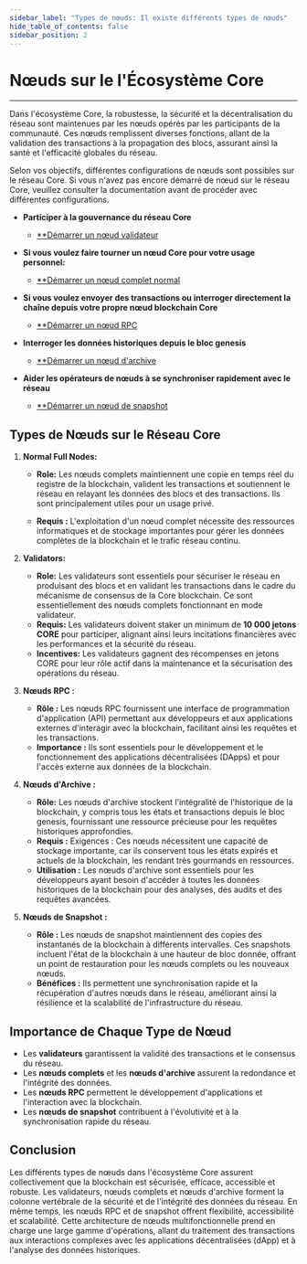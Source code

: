 ```yaml
---
sidebar_label: "Types de nœuds: Il existe différents types de nœuds"
hide_table_of_contents: false
sidebar_position: 2
---
```


# Nœuds sur le l'Écosystème Core

---

Dans l'écosystème Core, la robustesse, la sécurité et la décentralisation du réseau sont maintenues par les nœuds opérés par les participants de la communauté. Ces nœuds remplissent diverses fonctions, allant de la validation des transactions à la propagation des blocs, assurant ainsi la santé et l'efficacité globales du réseau.

Selon vos objectifs, différentes configurations de nœuds sont possibles sur le réseau Core. Si vous n'avez pas encore démarré de nœud sur le réseau Core, veuillez consulter la documentation avant de procéder avec différentes configurations.

- **Participer à la gouvernance du réseau Core**

    - [\*\*Démarrer un nœud validateur](./config/validator-node-config.md)

- **Si vous voulez faire tourner un nœud Core pour votre usage personnel:**
    - [\*\*Démarrer un nœud complet normal](./config/full-node.md)

- **Si vous voulez envoyer des transactions ou interroger directement la chaîne depuis votre propre nœud blockchain Core**

    - [\*\*Démarrer un nœud RPC](./config/rpc-node-config.md)

- **Interroger les données historiques depuis le bloc genesis**

    - [\*\*Démarrer un nœud d'archive](./config/archive-node-config.md)

- **Aider les opérateurs de nœuds à se synchroniser rapidement avec le réseau**

    - [\*\*Démarrer un nœud de snapshot](./config/snapshot-node-config.md)

## Types de Nœuds sur le Réseau Core

1. **Normal Full Nodes:**
    - **Role:** Les nœuds complets maintiennent une copie en temps réel du registre de la blockchain, valident les transactions et soutiennent le réseau en relayant les données des blocs et des transactions. Ils sont principalement utiles pour un usage privé.

    - **Requis :** L'exploitation d'un nœud complet nécessite des ressources informatiques et de stockage importantes pour gérer les données complètes de la blockchain et le trafic réseau continu.

2. **Validators:**
    - **Role:** Les validateurs sont essentiels pour sécuriser le réseau en produisant des blocs et en validant les transactions dans le cadre du mécanisme de consensus de la Core blockchain. Ce sont essentiellement des nœuds complets fonctionnant en mode validateur.
    - **Requis:** Les validateurs doivent staker un minimum de **10 000 jetons CORE** pour participer, alignant ainsi leurs incitations financières avec les performances et la sécurité du réseau.
    - **Incentives:** Les validateurs gagnent des récompenses en jetons CORE pour leur rôle actif dans la maintenance et la sécurisation des opérations du réseau.

3. **Nœuds RPC :**
    - **Rôle :** Les nœuds RPC fournissent une interface de programmation d'application (API) permettant aux développeurs et aux applications externes d'interagir avec la blockchain, facilitant ainsi les requêtes et les transactions.
    - **Importance :** Ils sont essentiels pour le développement et le fonctionnement des applications décentralisées (DApps) et pour l'accès externe aux données de la blockchain.

4. **Nœuds d'Archive :**
    - **Rôle:** Les nœuds d'archive stockent l'intégralité de l'historique de la blockchain, y compris tous les états et transactions depuis le bloc genesis, fournissant une ressource précieuse pour les requêtes historiques approfondies.
    - **Requis :** Exigences : Ces nœuds nécessitent une capacité de stockage importante, car ils conservent tous les états expirés et actuels de la blockchain, les rendant très gourmands en ressources.
    - **Utilisation :** Les nœuds d'archive sont essentiels pour les développeurs ayant besoin d'accéder à toutes les données historiques de la blockchain pour des analyses, des audits et des requêtes avancées.

5. **Nœuds de Snapshot :**
    - **Rôle :** Les nœuds de snapshot maintiennent des copies des instantanés de la blockchain à différents intervalles. Ces snapshots incluent l'état de la blockchain à une hauteur de bloc donnée, offrant un point de restauration pour les nœuds complets ou les nouveaux nœuds.
    - **Bénéfices :** Ils permettent une synchronisation rapide et la récupération d'autres nœuds dans le réseau, améliorant ainsi la résilience et la scalabilité de l'infrastructure du réseau.

## Importance de Chaque Type de Nœud

- Les **validateurs** garantissent la validité des transactions et le consensus du réseau.
- Les **nœuds complets** et les **nœuds d'archive** assurent la redondance et l'intégrité des données.
- Les **nœuds RPC** permettent le développement d'applications et l'interaction avec la blockchain.
- Les **nœuds de snapshot** contribuent à l'évolutivité et à la synchronisation rapide du réseau.

## Conclusion

Les différents types de nœuds dans l'écosystème Core assurent collectivement que la blockchain est sécurisée, efficace, accessible et robuste. Les validateurs, nœuds complets et nœuds d'archive forment la colonne vertébrale de la sécurité et de l'intégrité des données du réseau. En même temps, les nœuds RPC et de snapshot offrent flexibilité, accessibilité et scalabilité. Cette architecture de nœuds multifonctionnelle prend en charge une large gamme d'opérations, allant du traitement des transactions aux interactions complexes avec les applications décentralisées (dApp) et à l'analyse des données historiques.